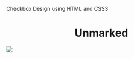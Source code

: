 Checkbox Design using HTML and CSS3 

<div align="center">
  <h1>Unmarked</h1>
</div>

<div aling="center">
  <img src="(https://user-images.githubusercontent.com/97970573/150389041-5477e406-d83a-49e8-a34d-3589479eded8.jpg)" />
</div>
